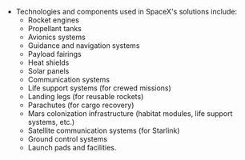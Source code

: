 
- Technologies and components used in SpaceX's solutions include:
	- Rocket engines
	- Propellant tanks
	- Avionics systems
	- Guidance and navigation systems
	- Payload fairings
	- Heat shields
	- Solar panels
	- Communication systems
	- Life support systems (for crewed missions)
	- Landing legs (for reusable rockets)
	- Parachutes (for cargo recovery)
	- Mars colonization infrastructure (habitat modules, life support systems, etc.)
	- Satellite communication systems (for Starlink)
	- Ground control systems
	- Launch pads and facilities.



